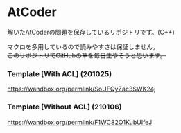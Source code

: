 # AtCoder
解いたAtCoderの問題を保存しているリポジトリです。(C++)  
  
マクロを多用しているので読みやすさは保証しません。  
~~このリポジトリでGitHubの草を毎日生やそうと思います。~~  

### Template [With ACL] (201025)
https://wandbox.org/permlink/SoUFQyZac3SWK24j
  
### Template [Without ACL] (210106)
https://wandbox.org/permlink/F1WC82O1KubUIfeJ

